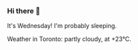 ### Hi there :wave:

It's Wednesday! I'm probably sleeping.

Weather in Toronto: partly cloudy, at +23°C.
